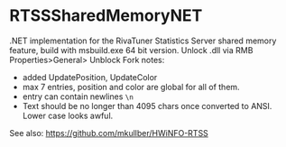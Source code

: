 RTSSSharedMemoryNET
===================

.NET implementation for the RivaTuner Statistics Server shared memory feature,
build with msbuild.exe 64 bit version. Unlock .dll via RMB Properties>General> Unblock
Fork notes:
- added UpdatePosition, UpdateColor
- max 7 entries, position and color are global for all of them.
- entry can contain newlines `\n`
- Text should be no longer than 4095 chars once converted to ANSI. Lower case looks awful.

See also:
https://github.com/mkullber/HWiNFO-RTSS
